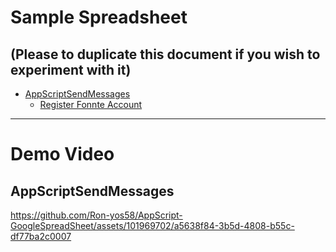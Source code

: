 # Sample Spreadsheet
## (Please to duplicate this document if you wish to experiment with it)
- [AppScriptSendMessages](https://docs.google.com/spreadsheets/d/1cUaVsq3jtZ0A6YEBz3RLMJhqRU97aHKXkuow1QA2QCA/edit#gid=0)
  - [Register Fonnte Account](https://fonnte.com/)
---
# Demo Video
## AppScriptSendMessages


https://github.com/Ron-yos58/AppScript-GoogleSpreadSheet/assets/101969702/a5638f84-3b5d-4808-b55c-df77ba2c0007






<!---
Ron-yos58/Ron-yos58 is a ✨ special ✨ repository because its `README.md` (this file) appears on your GitHub profile.
You can click the Preview link to take a look at your changes.
--->
